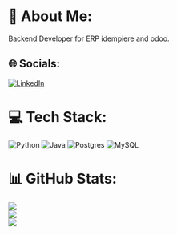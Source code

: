 # 💫 About Me:
Backend Developer for ERP idempiere and odoo.


## 🌐 Socials:
[![LinkedIn](https://img.shields.io/badge/LinkedIn-%230077B5.svg?logo=linkedin&logoColor=white)](https://www.linkedin.com/in/sergio-oropeza-b79aaa62)


# 💻 Tech Stack:
 ![Python](https://img.shields.io/badge/python-3670A0?style=for-the-badge&logo=python&logoColor=ffdd54) ![Java](https://img.shields.io/badge/Java-ED8B00?style=for-the-badge&logo=openjdk&logoColor=white) ![Postgres](https://img.shields.io/badge/postgres-%23316192.svg?style=for-the-badge&logo=postgresql&logoColor=white) ![MySQL](https://img.shields.io/badge/mysql-4479A1.svg?style=for-the-badge&logo=mysql&logoColor=white)
# 📊 GitHub Stats:
![](https://github-readme-stats.vercel.app/api?username=sergioropeza&theme=dark&hide_border=false&include_all_commits=false&count_private=false)<br/>
![](https://github-readme-streak-stats.herokuapp.com/?user=sergioropeza&theme=dark&hide_border=false)<br/>
![](https://github-readme-stats.vercel.app/api/top-langs/?username=sergioropeza&theme=dark&hide_border=false&include_all_commits=false&count_private=false&layout=compact)
